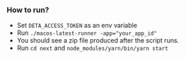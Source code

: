 ### How to run?

- Set `DETA_ACCESS_TOKEN` as an env variable
- Run `./macos-latest-runner -app="your_app_id"`
- You should see a zip file produced after the script runs.
- Run `cd next` and `node_modules/yarn/bin/yarn start`

